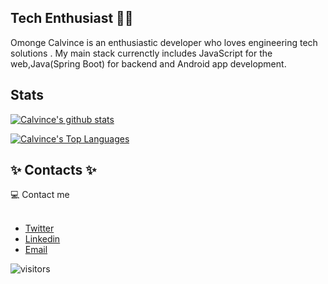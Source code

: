 ## Tech Enthusiast 👩‍💻 


Omonge Calvince is an enthusiastic developer who loves engineering tech solutions . My main stack currenctly includes JavaScript for the web,Java(Spring Boot) for backend and Android app development.

## Stats

[![Calvince's github stats](https://github-readme-stats.vercel.app/api?username=calvince&hide=contribs&show_icons=true&include_all_commits=true&theme=merko)](https://github.com/calvince)




[![Calvince's Top Languages](https://github-readme-stats.vercel.app/api/top-langs/?username=calvince&theme=merko)](https://github.com/calvince)

## ✨ Contacts ✨


  <summary> 💻  Contact me</summary>
  <br>
  <ul>
    <li>
      <a href="https://twitter.com/calmosh1421">Twitter</a>
    </li>
    <li>
      <a href="https://www.linkedin.com/in/omonge-calvince/">Linkedin</a>
    </li>
    <li>
      <a href="mailto:calmosh1421@gmail.com?Subject=Hey%20Champ.%20I%20have%20a%20proposal.">Email</a>
    </li>
  </ul>


![visitors](https://visitor-badge.laobi.icu/badge?page_id=calvince)
